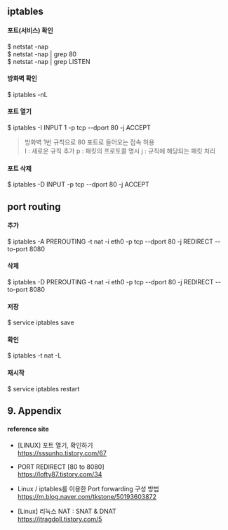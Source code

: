 ## iptables

#### 포트(서비스) 확인
$ netstat -nap  
$ netstat -nap | grep 80  
$ netstat -nap | grep LISTEN

#### 방화벽 확인 
$ iptables -nL  

#### 포트 열기
$ iptables -I INPUT 1 -p tcp --dport 80 -j ACCEPT
> 방화벽 1번 규칙으로 80 포트로 들어오는 접속 허용  
> I : 새로운 규칙 추가 
> p : 패킷의 프로토콜 명시 
> j : 규칙에 해당되는 패킷 처리

#### 포트 삭제
$ iptables -D INPUT -p tcp --dport 80 -j ACCEPT


## port routing

#### 추가
$ iptables -A PREROUTING -t nat -i eth0 -p tcp --dport 80 -j REDIRECT --to-port 8080

#### 삭제
$ iptables -D PREROUTING -t nat -i eth0 -p tcp --dport 80 -j REDIRECT --to-port 8080

#### 저장
$ service iptables save

#### 확인
$ iptables -t nat -L

#### 재시작
$ service iptables restart

## 9. Appendix

#### reference site

+ [LINUX] 포트 열기, 확인하기  
https://sssunho.tistory.com/67

+ PORT REDIRECT [80 to 8080]    
https://lofty87.tistory.com/34

+ Linux / iptables를 이용한 Port forwarding 구성 방법  
https://m.blog.naver.com/tkstone/50193603872

+ [Linux] 리눅스 NAT : SNAT & DNAT  
https://itragdoll.tistory.com/5
